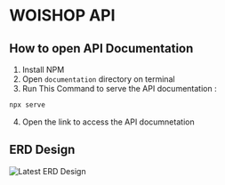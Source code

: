 # WOISHOP API

## How to open API Documentation
1. Install NPM
2. Open `documentation` directory on terminal
3. Run This Command to serve the API documentation :
```bash
npx serve
```
4. Open the link to access the API documnetation

## ERD Design
![Latest ERD Design](https://gitlab.com/arf-dev-azura-intern/study-case-1/-/raw/main/ERD%20Design.png)
